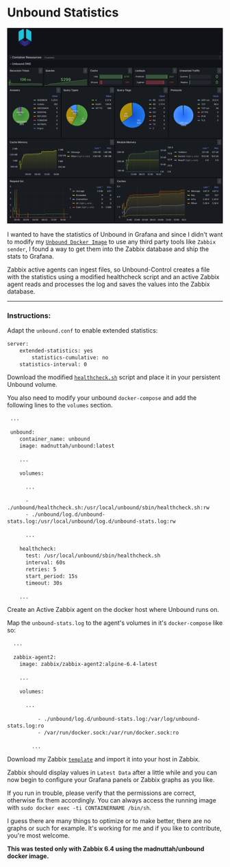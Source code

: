 # Unbound Statistics

<p align="center">
    <img src="https://github.com/madnuttah/unbound-docker-stats/blob/main/unbound-stats/screenshots/Screenshot.png" alt="Logo">
</p>

I wanted to have the statistics of Unbound in Grafana and since I didn't want to modify my [`Unbound Docker Image`](https://github.com/madnuttah/unbound-docker) to use any third party tools like `Zabbix sender`, I found a way to get them into the Zabbix database and ship the stats to Grafana. 

Zabbix active agents can ingest files, so Unbound-Control creates a file with the statistics using a modified healthcheck script and an active Zabbix agent reads and processes the log and saves the values into the Zabbix database. 

***

### Instructions:

Adapt the `unbound.conf` to enable extended statistics:

```
server:	
	extended-statistics: yes
        statistics-cumulative: no
	statistics-interval: 0	
```

Download the modified [`healthcheck.sh`](https://github.com/madnuttah/unbound-docker-stats/blob/main/unbound-stats/healthcheck.sh) script and place it in your persistent Unbound volume.

You also need to modify your unbound `docker-compose` and add the following lines to the `volumes` section. 

```
 ...
 
 unbound:
    container_name: unbound
    image: madnuttah/unbound:latest

    ...

    volumes:
    
      ...

      - ./unbound/healthcheck.sh:/usr/local/unbound/sbin/healthcheck.sh:rw
      - ./unbound/log.d/unbound-stats.log:/usr/local/unbound/log.d/unbound-stats.log:rw

      ...
    
    healthcheck:
      test: /usr/local/unbound/sbin/healthcheck.sh
      interval: 60s
      retries: 5
      start_period: 15s
      timeout: 30s  
      
    ...
```

Create an Active Zabbix agent on the docker host where Unbound runs on.

Map the `unbound-stats.log` to the agent's volumes in it's `docker-compose` like so:

```
  ...
  
  zabbix-agent2:
    image: zabbix/zabbix-agent2:alpine-6.4-latest
    
	...
    
	volumes:
      
	  ...
	  
          - ./unbound/log.d/unbound-stats.log:/var/log/unbound-stats.log:ro
          - /var/run/docker.sock:/var/run/docker.sock:ro
	  
        ...
```

Download my Zabbix [`template`](https://raw.githubusercontent.com/madnuttah/unbound-docker-stats/main/unbound-stats/Zabbix%20Template%20Unbound%20Statistics.json) and import it into your host in Zabbix.

Zabbix should display values in `Latest Data` after a little while and you can now begin to configure your Grafana panels or Zabbix graphs as you like.

If you run in trouble, please verify that the permissions are correct, otherwise fix them accordingly. You can always access the running image with `sudo docker exec -ti CONTAINERNAME /bin/sh`.

I guess there are many things to optimize or to make better, there are no graphs or such for example. It's working for me and if you like to contribute, you're most welcome.

**This was tested only with Zabbix 6.4 using the madnuttah/unbound docker image.**
